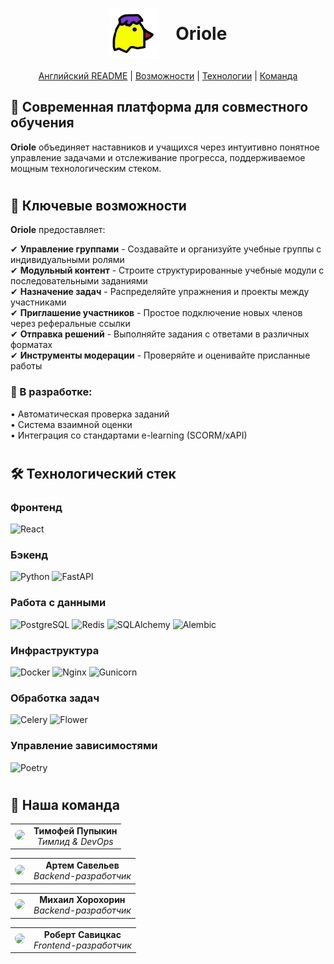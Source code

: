 <div align="center">
  <h1>
    <img src="https://github.com/GoatWhistle/oriole/blob/feature-logic/oriole-icon.png" alt="Логотип Oriole" width="80" style="vertical-align: middle; margin-right: 20px;"/>
    <span style="vertical-align: middle;">Oriole</span>
  </h1>
  <p><a href="https://github.com/GoatWhistle/oriole/blob/feature-logic/README.md">Английский README</a> | <a href="#features">Возможности</a> | <a href="#tech-stack">Технологии</a> | <a href="#team">Команда</a></p>
</div>

## 🚀 Современная платформа для совместного обучения

**Oriole** объединяет наставников и учащихся через интуитивно понятное управление задачами и отслеживание прогресса, поддерживаемое мощным технологическим стеком.

#

## 🌟 <span id="features">Ключевые возможности</span>

**Oriole** предоставляет:

✔ **Управление группами** - Создавайте и организуйте учебные группы с индивидуальными ролями  
✔ **Модульный контент** - Строите структурированные учебные модули с последовательными заданиями  
✔ **Назначение задач** - Распределяйте упражнения и проекты между участниками  
✔ **Приглашение участников** - Простое подключение новых членов через реферальные ссылки  
✔ **Отправка решений** - Выполняйте задания с ответами в различных форматах  
✔ **Инструменты модерации** - Проверяйте и оценивайте присланные работы

### 🚀 В разработке:

• Автоматическая проверка заданий  
• Система взаимной оценки  
• Интеграция со стандартами e-learning (SCORM/xAPI)

#

## 🛠 <span id="tech-stack">Технологический стек</span>

### Фронтенд

<p align="left">
  <img src="https://img.shields.io/badge/React-20232A?logo=react&logoColor=61DAFB" alt="React">
</p>

### Бэкенд

<p align="left">
  <img src="https://img.shields.io/badge/Python-3776AB?logo=python&logoColor=white" alt="Python">
  <img src="https://img.shields.io/badge/FastAPI-009688?logo=fastapi&logoColor=white" alt="FastAPI">
</p>

### Работа с данными

<p align="left">
  <img src="https://img.shields.io/badge/PostgreSQL-4169E1?logo=postgresql&logoColor=white" alt="PostgreSQL">
  <img src="https://img.shields.io/badge/Redis-DC382D?logo=redis&logoColor=white" alt="Redis">
  <img src="https://img.shields.io/badge/SQLAlchemy-000000?logo=sqlalchemy" alt="SQLAlchemy">
  <img src="https://img.shields.io/badge/Alembic-000000?logo=alembic" alt="Alembic">
</p>

### Инфраструктура

<p align="left">
  <img src="https://img.shields.io/badge/Docker-2496ED?logo=docker&logoColor=white" alt="Docker">
  <img src="https://img.shields.io/badge/Nginx-009639?logo=nginx&logoColor=white" alt="Nginx">
  <img src="https://img.shields.io/badge/Gunicorn-499848?logo=gunicorn&logoColor=white" alt="Gunicorn">
</p>

### Обработка задач

<p align="left">
  <img src="https://img.shields.io/badge/Celery-37814A?logo=celery&logoColor=white" alt="Celery">
  <img src="https://img.shields.io/badge/Flower-000000?logo=flower" alt="Flower">
</p>

### Управление зависимостями

<p align="left">
  <img src="https://img.shields.io/badge/Poetry-60A5FA?logo=poetry&logoColor=white" alt="Poetry">
</p>

#

## 👥 <span id="team">Наша команда</span>

<div align="center">
  
| | |
|:-:|:-:|
| <a href="https://github.com/timofeipupykin" target="_blank"><img src="https://github.com/timofeipupykin.png" width="80" style="border-radius: 50%"></a> | **Тимофей Пупыкин**<br>*Тимлид & DevOps*<br>|
</div>

<div align="center">

| | |
|:-:|:-:|
| <a href="https://github.com/AI-AVENGER-S" target="_blank"><img src="https://github.com/AI-AVENGER-S.png" width="80" style="border-radius: 50%"></a> | **Артем Савельев**<br>*Backend-разработчик*<br>|
</div>
  
<div align="center">
  
| | |
|:-:|:-:|
| <a href="https://github.com/mikhailkhorokhorin" target="_blank"><img src="https://github.com/mikhailkhorokhorin.png" width="80" style="border-radius: 50%"></a> | **Михаил Хорохорин**<br>*Backend-разработчик*<br>|
</div>
  
<div align="center">
  
| | |
|:-:|:-:|
| <a href="https://github.com/amemeansrain" target="_blank"><img src="https://github.com/amemeansrain.png" width="80" style="border-radius: 50%"></a> | **Роберт Савицкас**<br>*Frontend-разработчик*<br>|
</div>
